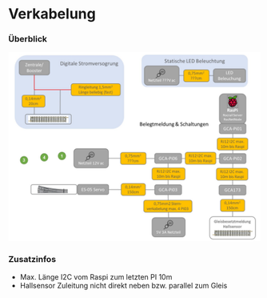# Verkabelung
### Überblick
<a href="../img/ppt/Verkabelung.jpg" target="_blank">![Verkabelung](../img/ppt/Verkabelung.jpg)</a>

### Zusatzinfos
* Max. Länge I2C vom Raspi zum letzten PI 10m
* Hallsensor Zuleitung nicht direkt neben bzw. parallel zum Gleis
